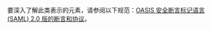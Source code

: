 要深入了解此类表示的元素，请参阅以下规范：[OASIS 安全断言标记语言 (SAML) 2.0 版的断言和协议](http://docs.oasis-open.org/security/saml/v2.0/saml-core-2.0-os.pdf)。
